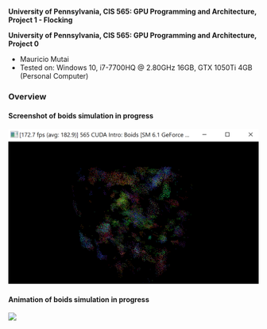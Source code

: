 **University of Pennsylvania, CIS 565: GPU Programming and Architecture,
Project 1 - Flocking**

**University of Pennsylvania, CIS 565: GPU Programming and Architecture, Project 0**

* Mauricio Mutai
* Tested on: Windows 10, i7-7700HQ @ 2.80GHz 16GB, GTX 1050Ti 4GB (Personal Computer)

### Overview

#### Screenshot of boids simulation in progress

![](images/boids-still.png)

#### Animation of boids simulation in progress

![](images/boids-anim.gif)
